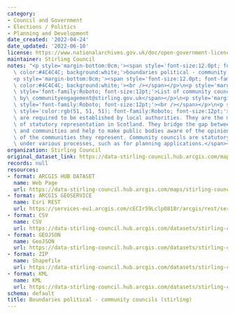 ```yaml
---
category:
- Council and Government
- Elections / Politics
- Planning and Development
date_created: '2022-04-24'
date_updated: '2022-06-10'
license: https://www.nationalarchives.gov.uk/doc/open-government-licence/version/3/
maintainer: Stirling Council
notes: "<p style='margin-bottom:0cm;'><span style='font-size:12.0pt; font-family:Roboto;\
  \ color:#4C4C4C; background:white;'>boundaries political - community councils (stirling)</span></p>\n\
  <p style='margin-bottom:0cm;'><span style='font-size:12.0pt; font-family:Roboto;\
  \ color:#4C4C4C; background:white;'><br /></span></p>\n<p style='margin-bottom:0cm;'><span\
  \ style='font-family:Roboto; font-size:12pt;'>List of community councils is managed\
  \ by\_communityengagement@stirling.gov.uk</span></p>\n<p style='margin-bottom:0cm;'><span\
  \ style='font-family:Roboto; font-size:12pt;'><br /></span></p>\n<p style='margin-bottom:0cm;'><span\
  \ style='color:rgb(51, 51, 51); font-family:Roboto; font-size:12pt;'>Community councils\
  \ are required to be established by local authorities. They are the most local tier\
  \ of statutory representation in Scotland. They bridge the gap between local authorities\
  \ and communities and help to make public bodies aware of the opinions and needs\
  \ of the communities they represent. Community councils are statutory consultees\
  \ under various processes, such as for planning applications.</span></p>"
organization: Stirling Council
original_dataset_link: https://data-stirling-council.hub.arcgis.com/maps/stirling-council::boundaries-political-community-councils-stirling
records: null
resources:
- format: ARCGIS HUB DATASET
  name: Web Page
  url: https://data-stirling-council.hub.arcgis.com/maps/stirling-council::boundaries-political-community-councils-stirling
- format: ARCGIS GEOSERVICE
  name: Esri REST
  url: https://services-eu1.arcgis.com/cECIr59LclpO818r/arcgis/rest/services/Political_Boundaries_Community_Councils_Stirling/FeatureServer/2
- format: CSV
  name: CSV
  url: https://data-stirling-council.hub.arcgis.com/datasets/stirling-council::boundaries-political-community-councils-stirling.csv?outSR=%7B%22latestWkid%22%3A27700%2C%22wkid%22%3A27700%7D
- format: GEOJSON
  name: GeoJSON
  url: https://data-stirling-council.hub.arcgis.com/datasets/stirling-council::boundaries-political-community-councils-stirling.geojson?outSR=%7B%22latestWkid%22%3A27700%2C%22wkid%22%3A27700%7D
- format: ZIP
  name: Shapefile
  url: https://data-stirling-council.hub.arcgis.com/datasets/stirling-council::boundaries-political-community-councils-stirling.zip?outSR=%7B%22latestWkid%22%3A27700%2C%22wkid%22%3A27700%7D
- format: KML
  name: KML
  url: https://data-stirling-council.hub.arcgis.com/datasets/stirling-council::boundaries-political-community-councils-stirling.kml?outSR=%7B%22latestWkid%22%3A27700%2C%22wkid%22%3A27700%7D
schema: default
title: Boundaries political - community councils (stirling)
---
```

